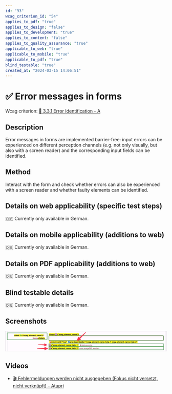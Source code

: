 ```yaml
---
id: "93"
wcag_criterion_id: "54"
applies_to_pdf: "true"
applies_to_design: "false"
applies_to_development: "true"
applies_to_content: "false"
applies_to_quality_assurance: "true"
applicable_to_web: "true"
applicable_to_mobile: "true"
applicable_to_pdf: "true"
blind_testable: "true"
created_at: "2024-03-15 14:06:51"
---
```


# ✅ Error messages in forms

Wcag criterion: [📜 3.3.1 Error Identification - A](..)

## Description

Error messages in forms are implemented barrier-free: input errors can be experienced on different perception channels (e.g. not only visually, but also with a screen reader) and the corresponding input fields can be identified.

## Method

Interact with the form and check whether errors can also be experienced with a screen reader and whether faulty elements can be identified.

## Details on web applicability (specific test steps)

🇩🇪 Currently only available in German.

## Details on mobile applicability (additions to web)

🇩🇪 Currently only available in German.

## Details on PDF applicability (additions to web)

🇩🇪 Currently only available in German.

## Blind testable details

🇩🇪 Currently only available in German.

## Screenshots

![Fehlermeldungen in A4AA](images/fehlermeldungen-in-a4aa.png)

## Videos

- [🎬 Fehlermeldungen werden nicht ausgegeben (Fokus nicht versetzt, nicht verknüpft) - Atupri](/en/videos/fehlermeldungen-werden-nicht-ausgegeben-fokus-nicht-versetzt-nicht-verknupft-atupri)